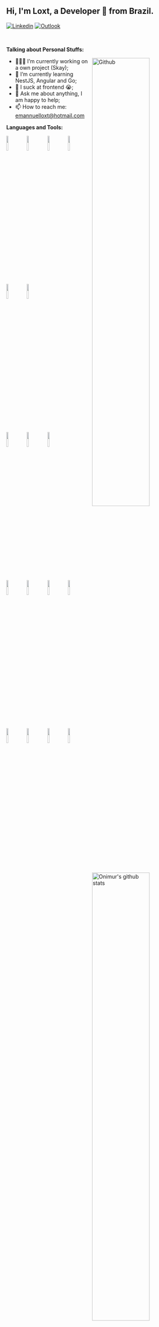 ## Hi, I'm Loxt, a Developer 🚀 from Brazil.


[![Linkedin](https://img.shields.io/badge/-LinkedIn-blue?style=flat&logo=Linkedin&logoColor=white)](https://www.linkedin.com/in/loxt)
[![Outlook](https://img.shields.io/badge/-Outlook-0078D4?style=flat&logo=Microsoft-Outlook&logoColor=white)](mailto:emannuelloxt@hotmail.com)

&nbsp;

**Talking about Personal Stuffs:**

<!-- Any image aligned to the right. Beware the width -->
<img width="55%" align="right" alt="Github" src="https://i.pinimg.com/564x/f3/07/99/f30799524fb2d22e96a3079fa7d25739.jpg" />

- 👨🏽‍💻 I’m currently working on a own project (Skay);
- 🌱 I’m currently learning NestJS, Angular and Go; 
- 🤔 I suck at frontend 😭;
- 💬 Ask me about anything, I am happy to help;
- 📫 How to reach me: emannuelloxt@hotmail.com

**Languages and Tools:** 

<p>
    <img width="55%" align="right" alt="Onimur's github stats" src="https://github-readme-stats.vercel.app/api?username=loxt&show_icons=true&hide_border=true" />
  
  <code><img width="10%" src="https://www.vectorlogo.zone/logos/java/java-ar21.svg"></code>
  <code><img width="10%" src="https://www.vectorlogo.zone/logos/typescriptlang/typescriptlang-ar21.svg"></code>
  <code><img width="10%" src="https://www.vectorlogo.zone/logos/nestjs/nestjs-ar21.svg"></code>
  <code><img width="10%" src="https://www.vectorlogo.zone/logos/angular/angular-ar21.svg"></code>
  <code><img width="10%" src="https://www.vectorlogo.zone/logos/reactjs/reactjs-ar21.svg"></code>
  <code><img width="10%" src="https://www.vectorlogo.zone/logos/golang/golang-ar21.svg"></code>
  <br />
  <code><img width="10%" src="https://www.vectorlogo.zone/logos/apollographql/apollographql-icon.svg"></code>
  <code><img width="10%" src="https://www.vectorlogo.zone/logos/graphql/graphql-ar21.svg"></code>
  <code><img width="10%" src="https://www.vectorlogo.zone/logos/socketio/socketio-ar21.svg"></code>
  <br />
  <code><img width="10%" src="https://www.vectorlogo.zone/logos/mysql/mysql-ar21.svg"></code>
  <code><img width="10%" src="https://www.vectorlogo.zone/logos/sqlite/sqlite-ar21.svg"></code>
  <code><img width="10%" src="https://www.vectorlogo.zone/logos/postgresql/postgresql-ar21.svg"></code>
  <code><img width="10%" src="https://www.vectorlogo.zone/logos/mongodb/mongodb-ar21.svg"></code>
  <br />
  <code><img width="10%" src="https://www.vectorlogo.zone/logos/git-scm/git-scm-ar21.svg"></code>
  <code><img width="10%" src="https://www.vectorlogo.zone/logos/docker/docker-ar21.svg"></code>
  <code><img width="10%" src="https://www.vectorlogo.zone/logos/gnu_bash/gnu_bash-ar21.svg"></code>
  <code><img width="10%" src="https://www.vectorlogo.zone/logos/heroku/heroku-ar21.svg"></code>
</p>

